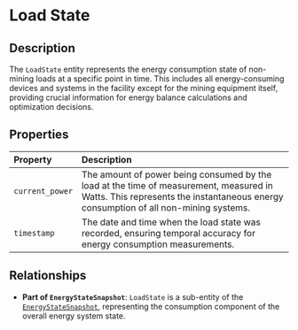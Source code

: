 # Load State

## Description

The `LoadState` entity represents the energy consumption state of non-mining loads at a specific point in time. This includes all energy-consuming devices and systems in the facility except for the mining equipment itself, providing crucial information for energy balance calculations and optimization decisions.

## Properties

| Property        | Description                                                                                                                                                                   |
| :-------------- | :---------------------------------------------------------------------------------------------------------------------------------------------------------------------------- |
| `current_power` | The amount of power being consumed by the load at the time of measurement, measured in Watts. This represents the instantaneous energy consumption of all non-mining systems. |
| `timestamp`     | The date and time when the load state was recorded, ensuring temporal accuracy for energy consumption measurements.                                                           |

## Relationships

- **Part of `EnergyStateSnapshot`**: `LoadState` is a sub-entity of the [`EnergyStateSnapshot`](energy_state_snapshot.md), representing the consumption component of the overall energy system state.
